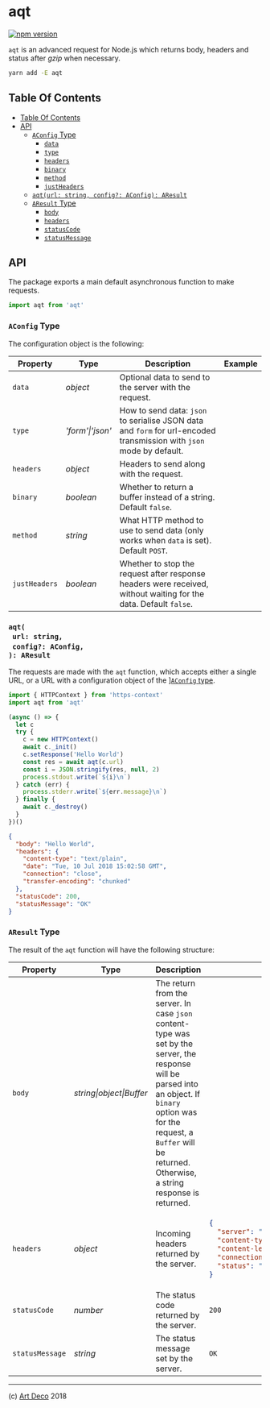 # aqt

[![npm version](https://badge.fury.io/js/aqt.svg)](https://npmjs.org/package/aqt)

`aqt` is an advanced request for Node.js which returns body, headers and status after _gzip_ when necessary.

```sh
yarn add -E aqt
```

## Table Of Contents

- [Table Of Contents](#table-of-contents)
- [API](#api)
  * [`AConfig` Type](#aconfig-type)
    * [<code>data</code>](#data)
    * [<code>type</code>](#type)
    * [<code>headers</code>](#headers)
    * [<code>binary</code>](#binary)
    * [<code>method</code>](#method)
    * [<code>justHeaders</code>](#justheaders)
  * [`aqt(url: string, config?: AConfig): AResult`](#aqturl-stringconfig-aconfig-aresult)
  * [`AResult` Type](#aresult-type)
    * [<code>body</code>](#body)
    * [<code>headers</code>](#headers)
    * [<code>statusCode</code>](#statuscode)
    * [<code>statusMessage</code>](#statusmessage)

## API

The package exports a main default asynchronous function to make requests.

```js
import aqt from 'aqt'
```

### `AConfig` Type

The configuration object is the following:

<table>
 <thead>
  <tr>
   <th>Property</th>
   <th>Type</th>
   <th>Description</th>
   <th>Example</th>
  </tr>
 </thead>
 <tbody>
   <tr>
  <td><a name="data"><code>data</code></a></td>
  <td><em>object</em></td>
  <td>Optional data to send to the server with the request.</td>
  <td></td>
 </tr>
 <tr>
  <td><a name="type"><code>type</code></a></td>
  <td><em>'form'|'json'</em></td>
  <td>How to send data: <code>json</code> to serialise JSON data and <code>form</code> for url-encoded transmission with <code>json</code> mode by default.</td>
  <td></td>
 </tr>
 <tr>
  <td><a name="headers"><code>headers</code></a></td>
  <td><em>object</em></td>
  <td>Headers to send along with the request.</td>
  <td></td>
 </tr>
 <tr>
  <td><a name="binary"><code>binary</code></a></td>
  <td><em>boolean</em></td>
  <td>Whether to return a buffer instead of a string. Default <code>false</code>.</td>
  <td></td>
 </tr>
 <tr>
  <td><a name="method"><code>method</code></a></td>
  <td><em>string</em></td>
  <td>What HTTP method to use to send data (only works when <code>data</code> is set). Default <code>POST</code>.</td>
  <td></td>
 </tr>
 <tr>
  <td><a name="justheaders"><code>justHeaders</code></a></td>
  <td><em>boolean</em></td>
  <td>Whether to stop the request after response headers were received, without waiting for the data. Default <code>false</code>.</td>
  <td></td>
 </tr>
 </tbody>
</table>


### `aqt(`<br/>&nbsp;&nbsp;`url: string,`<br/>&nbsp;&nbsp;`config?: AConfig,`<br/>`): AResult`

The requests are made with the `aqt` function, which accepts either a single URL, or a URL with a configuration object of the ][`AConfig` type](#aconfig-type).

```javascript
import { HTTPContext } from 'https-context'
import aqt from 'aqt'

(async () => {
  let c
  try {
    c = new HTTPContext()
    await c._init()
    c.setResponse('Hello World')
    const res = await aqt(c.url)
    const i = JSON.stringify(res, null, 2)
    process.stdout.write(`${i}\n`)
  } catch (err) {
    process.stderr.write(`${err.message}\n`)
  } finally {
    await c._destroy()
  }
})()
```

```json
{
  "body": "Hello World",
  "headers": {
    "content-type": "text/plain",
    "date": "Tue, 10 Jul 2018 15:02:58 GMT",
    "connection": "close",
    "transfer-encoding": "chunked"
  },
  "statusCode": 200,
  "statusMessage": "OK"
}
```

### `AResult` Type

The result of the `aqt` function will have the following structure:

<table>
 <thead>
  <tr>
   <th>Property</th>
   <th>Type</th>
   <th>Description</th>
   <th>Example</th>
  </tr>
 </thead>
 <tbody>
   <tr>
  <td><a name="body"><code>body</code></a></td>
  <td><em>string|object|Buffer</em></td>
  <td>The return from the server. In case <code>json</code> content-type was set by the server, the response will be parsed into an object. If <code>binary</code> option was for the request, a <code>Buffer</code> will be returned. Otherwise, a string response is returned.</td>
  <td></td>
 </tr>
 <tr>
  <td><a name="headers"><code>headers</code></a></td>
  <td><em>object</em></td>
  <td>Incoming headers returned by the server.</td>
  <td>

```json
{
  "server": "GitHub.com",
  "content-type": "application/json",
  "content-length": "2",
  "connection": "close",
  "status": "200 OK"
}
```
</td>
 </tr>
 <tr>
  <td><a name="statuscode"><code>statusCode</code></a></td>
  <td><em>number</em></td>
  <td>The status code returned by the server.</td>
  <td><code>200</code></td>
 </tr>
 <tr>
  <td><a name="statusmessage"><code>statusMessage</code></a></td>
  <td><em>string</em></td>
  <td>The status message set by the server.</td>
  <td><code>OK</code></td>
 </tr>
 </tbody>
</table>


---

(c) [Art Deco][1] 2018

[1]: https://artdeco.bz
